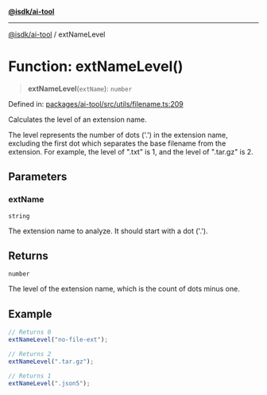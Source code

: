 [**@isdk/ai-tool**](../README.md)

***

[@isdk/ai-tool](../globals.md) / extNameLevel

# Function: extNameLevel()

> **extNameLevel**(`extName`): `number`

Defined in: [packages/ai-tool/src/utils/filename.ts:209](https://github.com/isdk/ai-tool.js/blob/077730e62e6c723611b64a587e36b69766741af4/src/utils/filename.ts#L209)

Calculates the level of an extension name.

The level represents the number of dots ('.') in the extension name, excluding the first dot which separates
the base filename from the extension. For example, the level of ".txt" is 1, and the level of ".tar.gz" is 2.

## Parameters

### extName

`string`

The extension name to analyze. It should start with a dot ('.').

## Returns

`number`

The level of the extension name, which is the count of dots minus one.

## Example

```typescript
// Returns 0
extNameLevel("no-file-ext");

// Returns 2
extNameLevel(".tar.gz");

// Returns 1
extNameLevel(".json5");
```
